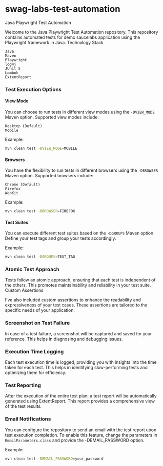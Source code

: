 # swag-labs-test-automation

Java Playwright Test Automation

Welcome to the Java Playwright Test Automation repository. This repository contains automated tests for demo saucelabs application using the Playwright framework in Java.
Technology Stack

    Java
    Maven
    Playwright
    log4j
    JUnit 5
    Lombok
    ExtentReport

### Test Execution Options
#### View Mode

You can choose to run tests in different view modes using the `-DVIEW_MODE` Maven option. Supported view modes include:

    Desktop (Default)
    Mobile

Example:

```bash
mvn clean test -DVIEW_MODE=MOBILE
```
#### Browsers

You have the flexibility to run tests in different browsers using the `-DBROWSER` Maven option. Supported browsers include:

    Chrome (Default)
    Firefox
    WebKit

Example:

```bash
mvn clean test -DBROWSER=FIREFOX
````
#### Test Suites

You can execute different test suites based on the `-DGROUPS` Maven option. Define your test tags and group your tests accordingly.

Example:

```bash
mvn clean test -DGROUPS=TEST_TAG
```
### Atomic Test Approach

Tests follow an atomic approach, ensuring that each test is independent of the others. This promotes maintainability and reliability in your test suite.
Custom Assertions

I've also included custom assertions to enhance the readability and expressiveness of your test cases. These assertions are tailored to the specific needs of your application.
### Screenshot on Test Failure

In case of a test failure, a screenshot will be captured and saved for your reference. This helps in diagnosing and debugging issues.

### Execution Time Logging

Each test execution time is logged, providing you with insights into the time taken for each test. This helps in identifying slow-performing tests and optimizing them for efficiency.

### Test Reporting

After the execution of the entire test plan, a test report will be automatically generated using ExtentReport. This report provides a comprehensive view of the test results.
### Email Notifications

You can configure the repository to send an email with the test report upon test execution completion. To enable this feature, change the parameters in `EmailParameters.class` and provide the -DEMAIL_PASSWORD option.

Example:

```bash
mvn clean test -DEMAIL_PASSWORD=your_password
```